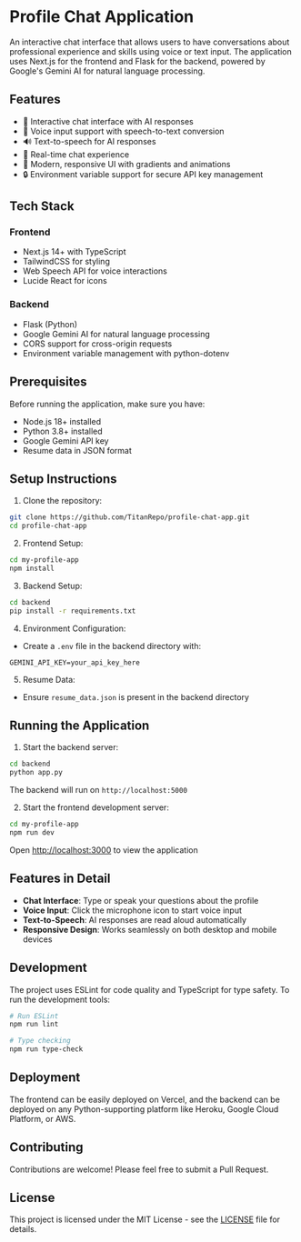 # Profile Chat Application

An interactive chat interface that allows users to have conversations about professional experience and skills using voice or text input. The application uses Next.js for the frontend and Flask for the backend, powered by Google's Gemini AI for natural language processing.

## Features

- 🎯 Interactive chat interface with AI responses
- 🎤 Voice input support with speech-to-text conversion
- 🔊 Text-to-speech for AI responses
- 💬 Real-time chat experience
- 🎨 Modern, responsive UI with gradients and animations
- 🔒 Environment variable support for secure API key management

## Tech Stack

### Frontend
- Next.js 14+ with TypeScript
- TailwindCSS for styling
- Web Speech API for voice interactions
- Lucide React for icons

### Backend
- Flask (Python)
- Google Gemini AI for natural language processing
- CORS support for cross-origin requests
- Environment variable management with python-dotenv

## Prerequisites

Before running the application, make sure you have:
- Node.js 18+ installed
- Python 3.8+ installed
- Google Gemini API key
- Resume data in JSON format

## Setup Instructions

1. Clone the repository:
```bash
git clone https://github.com/TitanRepo/profile-chat-app.git
cd profile-chat-app
```

2. Frontend Setup:
```bash
cd my-profile-app
npm install
```

3. Backend Setup:
```bash
cd backend
pip install -r requirements.txt
```

4. Environment Configuration:
- Create a `.env` file in the backend directory with:
```
GEMINI_API_KEY=your_api_key_here
```

5. Resume Data:
- Ensure `resume_data.json` is present in the backend directory

## Running the Application

1. Start the backend server:
```bash
cd backend
python app.py
```
The backend will run on `http://localhost:5000`

2. Start the frontend development server:
```bash
cd my-profile-app
npm run dev
```
Open [http://localhost:3000](http://localhost:3000) to view the application

## Features in Detail

- **Chat Interface**: Type or speak your questions about the profile
- **Voice Input**: Click the microphone icon to start voice input
- **Text-to-Speech**: AI responses are read aloud automatically
- **Responsive Design**: Works seamlessly on both desktop and mobile devices

## Development

The project uses ESLint for code quality and TypeScript for type safety. To run the development tools:

```bash
# Run ESLint
npm run lint

# Type checking
npm run type-check
```

## Deployment

The frontend can be easily deployed on Vercel, and the backend can be deployed on any Python-supporting platform like Heroku, Google Cloud Platform, or AWS.

## Contributing

Contributions are welcome! Please feel free to submit a Pull Request.

## License

This project is licensed under the MIT License - see the [LICENSE](./LICENSE) file for details.
